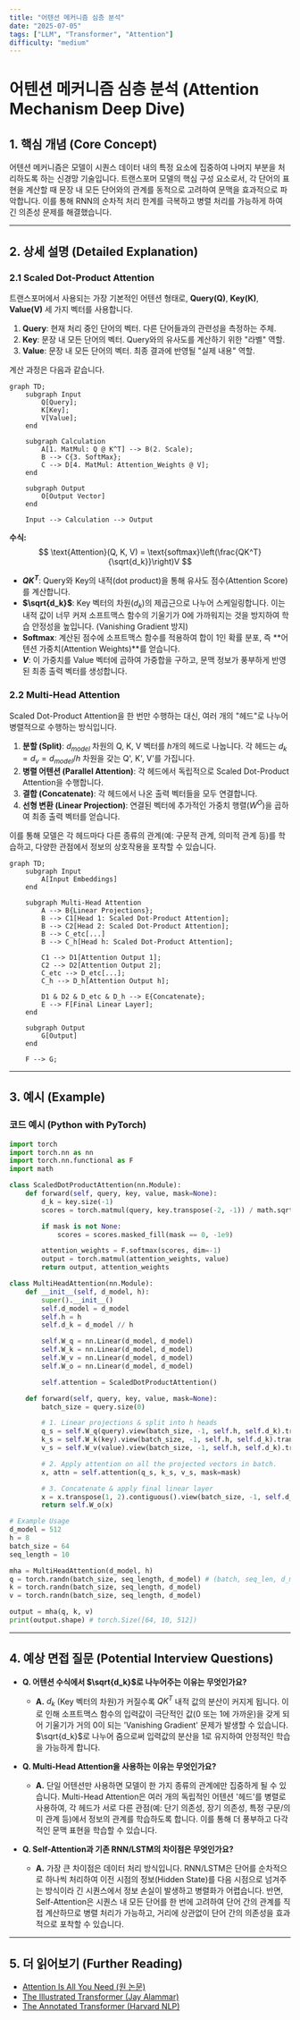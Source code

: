 ```yaml
---
title: "어텐션 메커니즘 심층 분석"
date: "2025-07-05"
tags: ["LLM", "Transformer", "Attention"]
difficulty: "medium"
---
```


# 어텐션 메커니즘 심층 분석 (Attention Mechanism Deep Dive)

## 1. 핵심 개념 (Core Concept)

어텐션 메커니즘은 모델이 시퀀스 데이터 내의 특정 요소에 집중하여 나머지 부분을 처리하도록 하는 신경망 기술입니다. 트랜스포머 모델의 핵심 구성 요소로서, 각 단어의 표현을 계산할 때 문장 내 모든 단어와의 관계를 동적으로 고려하여 문맥을 효과적으로 파악합니다. 이를 통해 RNN의 순차적 처리 한계를 극복하고 병렬 처리를 가능하게 하여 긴 의존성 문제를 해결했습니다.

---

## 2. 상세 설명 (Detailed Explanation)

### 2.1 Scaled Dot-Product Attention

트랜스포머에서 사용되는 가장 기본적인 어텐션 형태로, **Query(Q)**, **Key(K)**, **Value(V)** 세 가지 벡터를 사용합니다.

1.  **Query**: 현재 처리 중인 단어의 벡터. 다른 단어들과의 관련성을 측정하는 주체.
2.  **Key**: 문장 내 모든 단어의 벡터. Query와의 유사도를 계산하기 위한 "라벨" 역할.
3.  **Value**: 문장 내 모든 단어의 벡터. 최종 결과에 반영될 "실제 내용" 역할.

계산 과정은 다음과 같습니다.

```mermaid
graph TD;
    subgraph Input
        Q[Query];
        K[Key];
        V[Value];
    end

    subgraph Calculation
        A[1. MatMul: Q @ K^T] --> B(2. Scale);
        B --> C{3. SoftMax};
        C --> D[4. MatMul: Attention_Weights @ V];
    end

    subgraph Output
        O[Output Vector]
    end

    Input --> Calculation --> Output
```

**수식:**
$$ \text{Attention}(Q, K, V) = \text{softmax}\left(\frac{QK^T}{\sqrt{d_k}}\right)V $$

*   **$QK^T$**: Query와 Key의 내적(dot product)을 통해 유사도 점수(Attention Score)를 계산합니다.
*   **$\sqrt{d_k}$**: Key 벡터의 차원($d_k$)의 제곱근으로 나누어 스케일링합니다. 이는 내적 값이 너무 커져 소프트맥스 함수의 기울기가 0에 가까워지는 것을 방지하여 학습 안정성을 높입니다. (Vanishing Gradient 방지)
*   **Softmax**: 계산된 점수에 소프트맥스 함수를 적용하여 합이 1인 확률 분포, 즉 **어텐션 가중치(Attention Weights)**를 얻습니다.
*   **$V$**: 이 가중치를 Value 벡터에 곱하여 가중합을 구하고, 문맥 정보가 풍부하게 반영된 최종 출력 벡터를 생성합니다.

### 2.2 Multi-Head Attention

Scaled Dot-Product Attention을 한 번만 수행하는 대신, 여러 개의 "헤드"로 나누어 병렬적으로 수행하는 방식입니다.

1.  **분할 (Split)**: $d_{model}$ 차원의 Q, K, V 벡터를 $h$개의 헤드로 나눕니다. 각 헤드는 $d_k = d_v = d_{model}/h$ 차원을 갖는 Q', K', V'를 가집니다.
2.  **병렬 어텐션 (Parallel Attention)**: 각 헤드에서 독립적으로 Scaled Dot-Product Attention을 수행합니다.
3.  **결합 (Concatenate)**: 각 헤드에서 나온 출력 벡터들을 모두 연결합니다.
4.  **선형 변환 (Linear Projection)**: 연결된 벡터에 추가적인 가중치 행렬($W^O$)을 곱하여 최종 출력 벡터를 얻습니다.

이를 통해 모델은 각 헤드마다 다른 종류의 관계(예: 구문적 관계, 의미적 관계 등)를 학습하고, 다양한 관점에서 정보의 상호작용을 포착할 수 있습니다.

```mermaid
graph TD;
    subgraph Input
        A[Input Embeddings]
    end

    subgraph Multi-Head Attention
        A --> B{Linear Projections};
        B --> C1[Head 1: Scaled Dot-Product Attention];
        B --> C2[Head 2: Scaled Dot-Product Attention];
        B --> C_etc[...]
        B --> C_h[Head h: Scaled Dot-Product Attention];

        C1 --> D1[Attention Output 1];
        C2 --> D2[Attention Output 2];
        C_etc --> D_etc[...];
        C_h --> D_h[Attention Output h];

        D1 & D2 & D_etc & D_h --> E{Concatenate};
        E --> F[Final Linear Layer];
    end

    subgraph Output
        G[Output]
    end

    F --> G;
```

---

## 3. 예시 (Example)

### 코드 예시 (Python with PyTorch)

```python
import torch
import torch.nn as nn
import torch.nn.functional as F
import math

class ScaledDotProductAttention(nn.Module):
    def forward(self, query, key, value, mask=None):
        d_k = key.size(-1)
        scores = torch.matmul(query, key.transpose(-2, -1)) / math.sqrt(d_k)

        if mask is not None:
            scores = scores.masked_fill(mask == 0, -1e9)

        attention_weights = F.softmax(scores, dim=-1)
        output = torch.matmul(attention_weights, value)
        return output, attention_weights

class MultiHeadAttention(nn.Module):
    def __init__(self, d_model, h):
        super().__init__()
        self.d_model = d_model
        self.h = h
        self.d_k = d_model // h

        self.W_q = nn.Linear(d_model, d_model)
        self.W_k = nn.Linear(d_model, d_model)
        self.W_v = nn.Linear(d_model, d_model)
        self.W_o = nn.Linear(d_model, d_model)

        self.attention = ScaledDotProductAttention()

    def forward(self, query, key, value, mask=None):
        batch_size = query.size(0)

        # 1. Linear projections & split into h heads
        q_s = self.W_q(query).view(batch_size, -1, self.h, self.d_k).transpose(1, 2)
        k_s = self.W_k(key).view(batch_size, -1, self.h, self.d_k).transpose(1, 2)
        v_s = self.W_v(value).view(batch_size, -1, self.h, self.d_k).transpose(1, 2)

        # 2. Apply attention on all the projected vectors in batch.
        x, attn = self.attention(q_s, k_s, v_s, mask=mask)

        # 3. Concatenate & apply final linear layer
        x = x.transpose(1, 2).contiguous().view(batch_size, -1, self.d_model)
        return self.W_o(x)

# Example Usage
d_model = 512
h = 8
batch_size = 64
seq_length = 10

mha = MultiHeadAttention(d_model, h)
q = torch.randn(batch_size, seq_length, d_model) # (batch, seq_len, d_model)
k = torch.randn(batch_size, seq_length, d_model)
v = torch.randn(batch_size, seq_length, d_model)

output = mha(q, k, v)
print(output.shape) # torch.Size([64, 10, 512])
```

---

## 4. 예상 면접 질문 (Potential Interview Questions)

*   **Q. 어텐션 수식에서 $\sqrt{d_k}$로 나누어주는 이유는 무엇인가요?**
    *   **A.** $d_k$ (Key 벡터의 차원)가 커질수록 $QK^T$ 내적 값의 분산이 커지게 됩니다. 이로 인해 소프트맥스 함수의 입력값이 극단적인 값(0 또는 1에 가까운)을 갖게 되어 기울기가 거의 0이 되는 'Vanishing Gradient' 문제가 발생할 수 있습니다. $\sqrt{d_k}$로 나누어 줌으로써 입력값의 분산을 1로 유지하여 안정적인 학습을 가능하게 합니다.

*   **Q. Multi-Head Attention을 사용하는 이유는 무엇인가요?**
    *   **A.** 단일 어텐션만 사용하면 모델이 한 가지 종류의 관계에만 집중하게 될 수 있습니다. Multi-Head Attention은 여러 개의 독립적인 어텐션 '헤드'를 병렬로 사용하여, 각 헤드가 서로 다른 관점(예: 단기 의존성, 장기 의존성, 특정 구문/의미 관계 등)에서 정보의 관계를 학습하도록 합니다. 이를 통해 더 풍부하고 다각적인 문맥 표현을 학습할 수 있습니다.

*   **Q. Self-Attention과 기존 RNN/LSTM의 차이점은 무엇인가요?**
    *   **A.** 가장 큰 차이점은 데이터 처리 방식입니다. RNN/LSTM은 단어를 순차적으로 하나씩 처리하여 이전 시점의 정보(Hidden State)를 다음 시점으로 넘겨주는 방식이라 긴 시퀀스에서 정보 손실이 발생하고 병렬화가 어렵습니다. 반면, Self-Attention은 시퀀스 내 모든 단어를 한 번에 고려하여 단어 간의 관계를 직접 계산하므로 병렬 처리가 가능하고, 거리에 상관없이 단어 간의 의존성을 효과적으로 포착할 수 있습니다.

---

## 5. 더 읽어보기 (Further Reading)

*   [Attention Is All You Need (원 논문)](https://arxiv.org/abs/1706.03762)
*   [The Illustrated Transformer (Jay Alammar)](http://jalammar.github.io/illustrated-transformer/)
*   [The Annotated Transformer (Harvard NLP)](https://nlp.seas.harvard.edu/2018/04/03/attention.html)